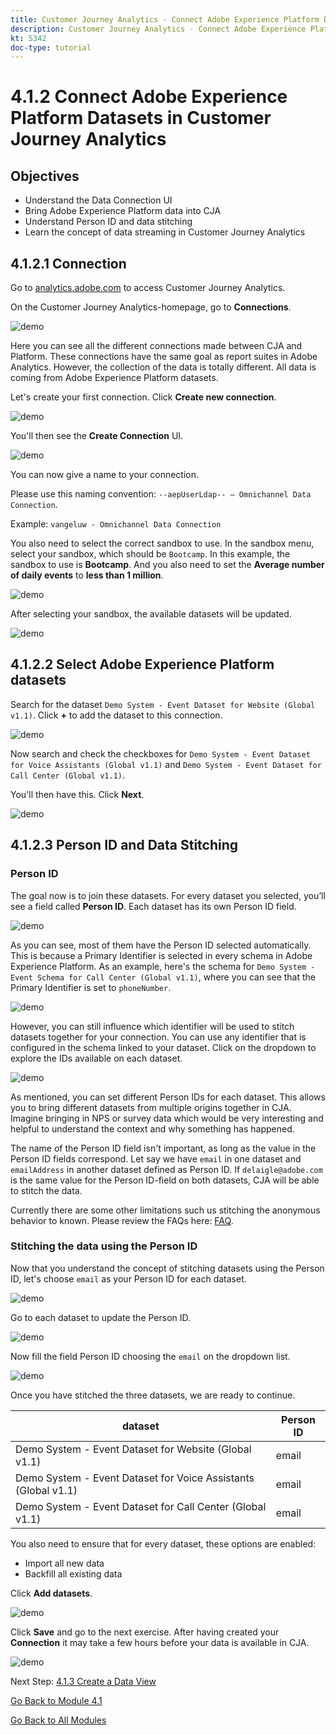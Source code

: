 ```yaml
---
title: Customer Journey Analytics - Connect Adobe Experience Platform Datasets in Customer Journey Analytics
description: Customer Journey Analytics - Connect Adobe Experience Platform Datasets in Customer Journey Analytics
kt: 5342
doc-type: tutorial
---
```

# 4.1.2 Connect Adobe Experience Platform Datasets in Customer Journey Analytics

## Objectives

- Understand the Data Connection UI
- Bring Adobe Experience Platform data into CJA
- Understand Person ID and data stitching
- Learn the concept of data streaming in Customer Journey Analytics

## 4.1.2.1 Connection

Go to [analytics.adobe.com](https://analytics.adobe.com) to access Customer Journey Analytics.

On the Customer Journey Analytics-homepage, go to **Connections**. 

![demo](./images/cja2.png)

Here you can see all the different connections made between CJA and Platform. These connections have the same goal as report suites in Adobe Analytics. However, the collection of the data is totally different. All data is coming from Adobe Experience Platform datasets. 

Let's create your first connection. Click **Create new connection**.

![demo](./images/cja4.png)

You'll then see the **Create Connection** UI.

![demo](./images/cja5.png)

You can now give a name to your connection. 

Please use this naming convention: `--aepUserLdap-- – Omnichannel Data Connection`. 

Example: `vangeluw - Omnichannel Data Connection`

You also need to select the correct sandbox to use. In the sandbox menu, select your sandbox, which should be `Bootcamp`. In this example, the sandbox to use is **Bootcamp**. And you also need to set the **Average number of daily events** to **less than 1 million**.

![demo](./images/cjasb.png)

After selecting your sandbox, the available datasets will be updated.

![demo](./images/cjasb1.png)

## 4.1.2.2 Select Adobe Experience Platform datasets

Search for the dataset `Demo System - Event Dataset for Website (Global v1.1)`. Click **+** to add the dataset to this connection.

![demo](./images/cja7.png)

Now search and check the checkboxes for `Demo System - Event Dataset for Voice Assistants (Global v1.1)` and `Demo System - Event Dataset for Call Center (Global v1.1)`. 

You'll then have this. Click **Next**.

![demo](./images/cja9.png)

## 4.1.2.3 Person ID and Data Stitching

### Person ID

The goal now is to join these datasets. For every dataset you selected, you’ll see a field called **Person ID**. Each dataset has its own Person ID field. 

![demo](./images/cja11.png)

As you can see, most of them have the Person ID selected automatically. This is because a Primary Identifier is selected in every schema in Adobe Experience Platform. As an example, here's the schema for `Demo System - Event Schema for Call Center (Global v1.1)`, where you can see that the Primary Identifier is set to `phoneNumber`.

![demo](./images/cja13.png)

However, you can still influence which identifier will be used to stitch datasets together for your connection. You can use any identifier that is configured in the schema linked to your dataset. Click on the dropdown to explore the IDs available on each dataset.

![demo](./images/cja14.png)

As mentioned, you can set different Person IDs for each dataset. This allows you to bring different datasets from multiple origins together in CJA. Imagine bringing in NPS or survey data which would be very interesting and helpful to understand the context and why something has happened.

The name of the Person ID field isn't important, as long as the value in the Person ID fields correspond. Let say we have `email` in one dataset and `emailAddress` in another dataset defined as Person ID. If `delaigle@adobe.com` is the same value for the Person ID-field on both datasets, CJA will be able to stitch the data.

Currently there are some other limitations such us stitching the anonymous behavior to known. Please review the FAQs here: [FAQ](https://experienceleague.adobe.com/docs/analytics-platform/using/cja-overview/cja-faq.html). 

### Stitching the data using the Person ID

Now that you understand the concept of stitching datasets using the Person ID, let's choose `email` as your Person ID for each dataset. 

![demo](./images/cja15.png)

Go to each dataset to update the Person ID. 

![demo](./images/cja12a.png)

Now fill the field Person ID choosing the `email` on the dropdown list.

![demo](./images/cja17.png)

Once you have stitched the three datasets, we are ready to continue. 

|  dataset       | Person ID | 
| ----------------- |-------------| 
| Demo System - Event Dataset for Website (Global v1.1) | email         | 
| Demo System - Event Dataset for Voice Assistants (Global v1.1) | email          | 
| Demo System - Event Dataset for Call Center (Global v1.1) | email         | 

You also need to ensure that for every dataset, these options are enabled:

- Import all new data
- Backfill all existing data

Click **Add datasets**.

![demo](./images/cja16.png)

Click **Save** and go to the next exercise. 
After having created your **Connection** it may take a few hours before your data is available in CJA.

![demo](./images/cja20.png)

Next Step: [4.1.3 Create a Data View](./ex3.md)

[Go Back to Module 4.1](./customer-journey-analytics-build-a-dashboard.md)

[Go Back to All Modules](./../../../overview.md)

